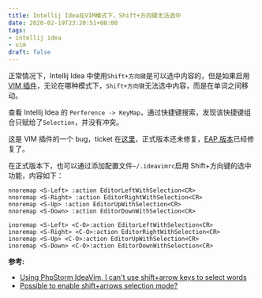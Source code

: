 ```yaml
---
title: Intellij Idea在VIM模式下，Shift+方向键无法选中
date: 2020-02-19T23:20:51+08:00
tags:
- intellij idea
- vim
draft: false
---
```


正常情况下，Intellij Idea 中使用`Shift+方向键`是可以选中内容的，但是如果启用[VIM 插件](https://plugins.jetbrains.com/plugin/164-ideavim)，无论在哪种模式下，`Shift+方向键`无法选中内容，而是在单词之间移动。

查看 Intellij Idea 的 `Perference -> KeyMap`，通过快捷键搜索，发现该快捷键组合只赋给了`Selection`，并没有冲突。

这是 VIM 插件的一个 bug，ticket 在[这里](https://youtrack.jetbrains.com/issue/VIM-437)，正式版本还未修复，[EAP 版本](https://github.com/JetBrains/ideavim#get-an-early-access)已经修复了。

在正式版本下，也可以通过添加配置文件`~/.ideavimrc`启用 Shift+方向键的选中功能，内容如下：

```text
nnoremap <S-Left> :action EditorLeftWithSelection<CR>
nnoremap <S-Right> :action EditorRightWithSelection<CR>
nnoremap <S-Up> :action EditorUpWithSelection<CR>
nnoremap <S-Down> :action EditorDownWithSelection<CR>

inoremap <S-Left> <C-O>:action EditorLeftWithSelection<CR>
inoremap <S-Right> <C-O>:action EditorRightWithSelection<CR>
inoremap <S-Up> <C-O>:action EditorUpWithSelection<CR>
inoremap <S-Down> <C-O>:action EditorDownWithSelection<CR>
```

**参考:**

- [Using PhpStorm IdeaVim, I can't use shift+arrow keys to select words](https://stackoverflow.com/questions/21711551/using-phpstorm-ideavim-i-cant-use-shiftarrow-keys-to-select-words)
- [Possible to enable shift+arrows selection mode?](https://youtrack.jetbrains.com/issue/VIM-437)
